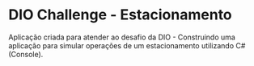 # DIO Challenge - Estacionamento

Aplicação criada para atender ao desafio da DIO - Construindo uma aplicação para simular operações de um estacionamento utilizando C# (Console).